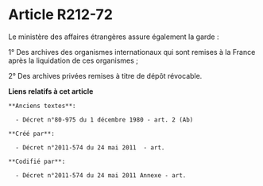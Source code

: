 # Article R212-72

Le ministère des affaires étrangères assure également la garde :

1° Des archives des organismes internationaux qui sont remises à la France après la liquidation de ces organismes ;

2° Des archives privées remises à titre de dépôt révocable.

**Liens relatifs à cet article**

	**Anciens textes**:

	  - Décret n°80-975 du 1 décembre 1980 - art. 2 (Ab)

	**Créé par**:

	  - Décret n°2011-574 du 24 mai 2011  - art.

	**Codifié par**:

	  - Décret n°2011-574 du 24 mai 2011 Annexe - art.
